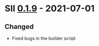 # Sll [0.1.9] - 2021-07-01

## Changed

- Fixed bugs in the builder script

[0.1.9]: https://github.com/sl-lang/sll/compare/lll-v0.1.8...sll-v0.1.9
